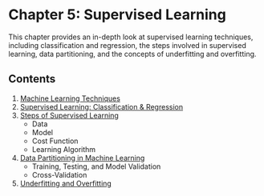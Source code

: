 # Chapter 5: Supervised Learning

This chapter provides an in-depth look at supervised learning techniques, including classification and regression, the steps involved in supervised learning, data partitioning, and the concepts of underfitting and overfitting.

## Contents

1. [Machine Learning Techniques](./01_Machine_Learning_Techniques.md)
2. [Supervised Learning: Classification & Regression](./02_Supervised_Learning_Classification_Regression.ipynb)
3. [Steps of Supervised Learning](./03_Steps_of_Supervised_Learning.md)
    - Data
    - Model
    - Cost Function
    - Learning Algorithm
4. [Data Partitioning in Machine Learning](./04_Data_Partitioning.ipynb)
    - Training, Testing, and Model Validation
    - Cross-Validation
5. [Underfitting and Overfitting](./05_Underfitting_Overfitting.ipynb)

